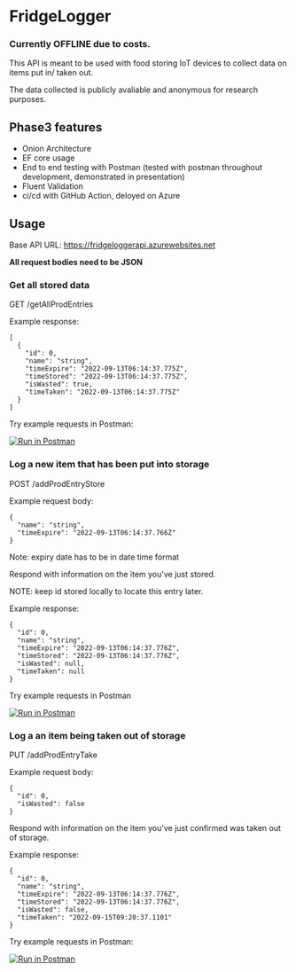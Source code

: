 # FridgeLogger
### Currently OFFLINE due to costs.

This API is meant to be used with food storing IoT devices to collect data on items put in/ taken out.

The data collected is publicly avaliable and anonymous for research purposes.


## Phase3 features
- Onion Architecture 
- EF core usage
- End to end testing with Postman (tested with postman throughout development, demonstrated in presentation)
- Fluent Validation
- ci/cd with GitHub Action, deloyed on Azure

## Usage
Base API URL: https://fridgeloggerapi.azurewebsites.net

**All request bodies need to be JSON**

### Get all stored data

GET /getAllProdEntries

Example response:
```
[
  {
    "id": 0,
    "name": "string",
    "timeExpire": "2022-09-13T06:14:37.775Z",
    "timeStored": "2022-09-13T06:14:37.775Z",
    "isWasted": true,
    "timeTaken": "2022-09-13T06:14:37.775Z"
  }
]
```

Try example requests in Postman:

[![Run in Postman](https://run.pstmn.io/button.svg)](https://god.gw.postman.com/run-collection/23182448-1345c61c-b4ec-4d4c-8cd4-8b0f6b72af69?action=collection%2Ffork&collection-url=entityId%3D23182448-1345c61c-b4ec-4d4c-8cd4-8b0f6b72af69%26entityType%3Dcollection%26workspaceId%3Dc1607ba7-d6ac-4d5c-a739-1ad801e365cb)

### Log a new item that has been put into storage

POST /addProdEntryStore

Example request body:
```
{
  "name": "string",
  "timeExpire": "2022-09-13T06:14:37.766Z"
}
```
Note: expiry date has to be in date time format

Respond with information on the item you've just stored.

NOTE: keep id stored locally to locate this entry later.

Example response:
```
{
  "id": 0,
  "name": "string",
  "timeExpire": "2022-09-13T06:14:37.776Z",
  "timeStored": "2022-09-13T06:14:37.776Z",
  "isWasted": null,
  "timeTaken": null
}
```
Try example requests in Postman

[![Run in Postman](https://run.pstmn.io/button.svg)](https://god.gw.postman.com/run-collection/23182448-339a421d-ccce-4ca7-b601-ef0dd4a4d37d?action=collection%2Ffork&collection-url=entityId%3D23182448-339a421d-ccce-4ca7-b601-ef0dd4a4d37d%26entityType%3Dcollection%26workspaceId%3Dc1607ba7-d6ac-4d5c-a739-1ad801e365cb)


### Log a an item being taken out of storage

PUT /addProdEntryTake

Example request body:
```
{
  "id": 0,
  "isWasted": false
}
```

Respond with information on the item you've just confirmed was taken out of storage.

Example response:
```
{
  "id": 0,
  "name": "string",
  "timeExpire": "2022-09-13T06:14:37.776Z",
  "timeStored": "2022-09-13T06:14:37.776Z",
  "isWasted": false,
  "timeTaken": "2022-09-15T09:20:37.1101"
}
```

Try example requests in Postman:

[![Run in Postman](https://run.pstmn.io/button.svg)](https://god.gw.postman.com/run-collection/23182448-090b9b1c-c07c-4d8f-a20c-e6d3f70edcbc?action=collection%2Ffork&collection-url=entityId%3D23182448-090b9b1c-c07c-4d8f-a20c-e6d3f70edcbc%26entityType%3Dcollection%26workspaceId%3Dc1607ba7-d6ac-4d5c-a739-1ad801e365cb)
